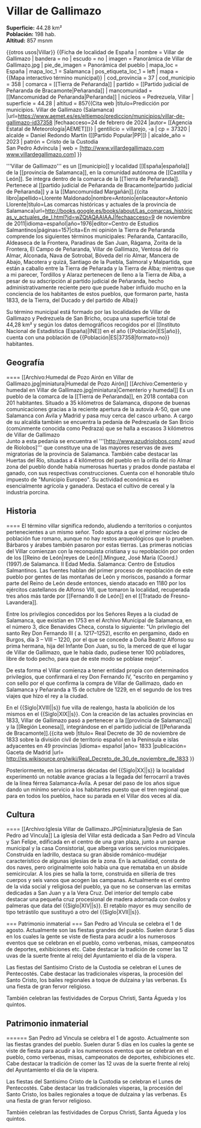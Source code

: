 # Villar de Gallimazo

**Superficie:** 44.28 km²  
**Población:** 198 hab.  
**Altitud:** 857 msnm  

{{otros usos|Villar}}
{{Ficha de localidad de España
| nombre = Villar de Gallimazo
| bandera = no
| escudo = no
| imagen = Panorámica de Villar de Gallimazo.jpg
| pie_de_imagen = Panorámica del pueblo
| mapa_loc = España
| mapa_loc_1 = Salamanca
| pos_etiqueta_loc_1 = left
| mapa  = {{Mapa interactivo término municipal}}
| cod_provincia = 37
| cod_municipio = 358
| comarca = [[Tierra de Peñaranda]]
| partido = [[Partido judicial de Peñaranda de Bracamonte|Peñaranda]]
| mancomunidad = [[Mancomunidad de Peñaranda|Peñaranda]]
| núcleos = Pedrezuela, Villar
| superficie = 44.28
| altitud = 857<ref>{{Cita web |título=Predicción por municipios. Villar de Gallimazo (Salamanca) |url=https://www.aemet.es/es/eltiempo/prediccion/municipios/villar-de-gallimazo-id37358 |fechaacceso=24 de febrero de 2024 |autor= [[Agencia Estatal de Meteorología|AEMET]]}}</ref>
| gentilicio = villarejo, -a
| cp = 37320
| alcalde = Daniel Redondo Martín ([[Partido Popular|PP]])
| alcalde_año = 2023
| patrón = Cristo de la Custodia<br />San Pedro Advíncula
| web = [http://www.villardegallimazo.com www.villardegallimazo.com]
}}

'''Villar de Gallimazo''' es un [[municipio]] y localidad [[España|española]] de la [[provincia de Salamanca]], en la comunidad autónoma de [[Castilla y León]]. Se integra dentro de la comarca de la [[Tierra de Peñaranda]]. Pertenece al [[partido judicial de Peñaranda de Bracamonte|partido judicial de Peñaranda]] y a la [[Mancomunidad Margañán]].<ref name=ref_duplicada_1>{{cita libro|apellido=Llorente Maldonado|nombre=Antonio|enlaceautor=Antonio Llorente|título=Las comarcas históricas y actuales de la provincia de Salamanca|url=http://books.google.es/books/about/Las_comarcas_históricas_y_actuales_de_l.html?id=wZQtAQAAIAAJ|fechaacceso=9 de noviembre de 2011|idioma=español|año=1976|editor=Centro de Estudios Salmantinos|páginas=157|cita=En mi opinión la Tierra de Peñaranda comprende los siguientes términos municipales: Peñaranda, Cantaracillo, Aldeaseca de la Frontera, Paradinas de San Juan, Rágama, Zorita de la Frontera, El Campo de Peñaranda, Villar de Gallimazo, Ventosa del río Almar, Alconada, Nava de Sotrobal, Bóveda del río Almar, Mancera de Abajo, Macotera y quizá, Santiago de la Puebla, Salmoral y Malpartida, que están a caballo entre la Tierra de Peñarada y la Tierra de Alba; mientras que a mi parecer, Tordillos y Alaraz pertenecen de lleno a la Tierra de Alba, a pesar de su adscripción al partido judicial de Peñaranda, hecho administrativamente reciente pero que puede haber influido mucho en la conciencia de los habitantes de estos pueblos, que formaron parte, hasta 1833, de la Tierra, del Ducado y del partido de Alba}}</ref>

Su término municipal está formado por las localidades de Villar de Gallimazo y Pedrezuela de San Bricho, ocupa una superficie total de 44,28&nbsp;km² y según los datos demográficos recogidos por el [[Instituto Nacional de Estadística (España)|INE]] en el año {{Población|ES|año}}, cuenta con una población de {{Población|ES|37358|formato=no}} habitantes.

## Geografía

====
[[Archivo:Humedal de Pozo Airón en Villar de Gallimazo.jpg|miniatura|Humedal de Pozo Airón]]
[[Archivo:Cementerio y humedal en Villar de Gallimazo.jpg|miniatura|Cementerio y humedal]]
Es un pueblo de la comarca de la [[Tierra de Peñaranda]], en 2018 contaba con 201 habitantes. Situado a 35 kilómetros de Salamanca, dispone de buenas comunicaciones gracias a la reciente apertura de la autovía A-50, que une Salamanca con Ávila y Madrid y pasa muy cerca del casco urbano. 
A cargo de su alcaldía también se encuentra la pedanía de Pedrezuela de San Bricio (comúnmente conocida como Pedraza) que se halla a escasos 3 kilómetros de Villar de Gallimazo  
Junto a esta pedanía se encuentra el '''[http://www.azudriolobos.com/ azud de Riolobos]''' que constituye una de las mayores reservas de aves migratorias de la provincia de Salamanca. También cabe destacar las Huertas del Río, situadas a 4 kilómetros del pueblo en la orilla del río Almar zona del pueblo donde había numerosas huertas y prados donde pastaba el ganado, con sus respectivas construcciones. 
Cuenta con el honorable título impuesto de "Municipio Europeo".
Su actividad económica es esencialmente agrícola y ganadera. Destaca el cultivo de cereal y la industria porcina.

## Historia

====
El término villar significa redondo, aludiendo a territorios o conjuntos pertenecientes a un mismo señor. Todo apunta a que el primer núcleo de población fue romano, aunque no hay restos arqueológicos que lo prueben. Bárbaros y árabes también pasaron por estas tierras. Las primeras noticias del Villar comienzan con la reconquista cristiana y su repoblación por orden de los [[Reino de León|reyes de León]].<ref>Mínguez, José María (Coord.) (1997).de Salamanca. II Edad Media. Salamanca: Centro de Estudios Salmantinos.</ref> Las fuentes hablan del primer proceso de repoblación de este pueblo por gentes de las montañas de León y moriscos, pasando a formar parte del Reino de León desde entonces, siendo atacado en 1180 por los ejércitos castellanos de Alfonso VIII, que tomaron la localidad, recuperada tres años más tarde por [[Fernando II de León]] en el [[Tratado de Fresno-Lavandera]].

Entre los privilegios concedidos por los Señores Reyes a la ciudad de Salamanca, que existían en 1753 en el Archivo Municipal de Salamanca, en el número 3, dice Benavides Checa, consta lo siguiente: "Un privilegio del santo Rey Don Fernando III ( a. 1217–1252), escrito en pergamino, dado en Burgos, día 3 – VIII – 1220, por el que se concede a Doña Beatriz Alfonso su prima hermana, hija del Infante Don Juan, su tío, la merced de que el lugar de Villar de Gallimazo, que le había dado, pudiese tener 100 pobladores, libre de todo pecho, para que de este modo se poblase mejor".

De esta forma el Villar comienza a tener entidad propia con determinados privilegios, que confirmará el rey Don Fernando IV, "escrito en pergamino y con sello por el que confirma la compra de Villar de Gallimazo, dado en Salamanca y Peñaranda a 15 de octubre de 1229, en el segundo de los tres viajes que hizo el rey a la ciudad.

En el {{Siglo|XVIII||s}} fue villa de realengo, hasta la abolición de los mismos en el {{Siglo|XIX||s}}. Con la creación de las actuales provincias en 1833, Villar de Gallimazo pasó a pertenecer a la [[provincia de Salamanca]] y la [[Región Leonesa]], integrándose en el partido judicial de [[Peñaranda de Bracamonte]].<ref>{{cita web |título= Real Decreto de 30 de noviembre de 1833 sobre la división civil de territorio español en la Península e islas adyacentes en 49 provincias |idioma= español |año= 1833 |publicación= Gaceta de Madrid |url= http://es.wikisource.org/wiki/Real_Decreto_de_30_de_noviembre_de_1833 }}</ref>

Posteriormente, en las primeras décadas del {{Siglo|XX||s}} la localidad experimentó un notable avance gracias a la llegada del ferrocarril a través de la línea férrea Salamanca-Ávila. A pesar del paso de los años sigue dando un mínimo servicio a los habitantes puesto que el tren regional que para en todos los pueblos, hace su parada en el Villar dos veces al día.

## Cultura

====
[[Archivo:Iglesia Villar de Gallimazo.JPG|miniatura|Iglesia de San Pedro ad Víncula]]
La iglesia del Villar está dedicada a San Pedro ad Víncula y San Felipe, edificada en el centro de una gran plaza, junto a un parque municipal y la casa Consistorial, que alberga varios servicios municipales. Construida en ladrillo, destaca su gran ábside románico-mudéjar característico de algunas iglesias de la zona. En la actualidad, consta de dos naves, pero originalmente solo había una que remataba en un ábside semicircular. A los pies se halla la torre, construida en sillería de tres cuerpos y seis vanos que acogen las campanas. Actualmente es el centro de la vida social y religiosa del pueblo, ya que no se conservan las ermitas dedicadas a San Juan y a la Vera Cruz. Del interior del templo cabe destacar una pequeña cruz procesional de madera adornada con óvalos y palmeras que data del {{Siglo|XIV||s}}. El retablo mayor es muy sencillo de tipo tetrástilo que sustituyó a otro del {{Siglo|XVII||s}}.

=== Patrimonio inmaterial ===
San Pedro ad Vincula se celebra el 1 de agosto. Actualmente son las fiestas grandes del pueblo. Suelen durar 5 días en los cuales la gente se viste de fiesta para acudir a los numerosos eventos que se celebran en el pueblo, como verbenas, misas, campeonatos de deportes, exhibiciones etc. Cabe destacar la tradición de comer las 12 uvas de la suerte frente al reloj del Ayuntamiento el día de la víspera.

Las fiestas del Santísimo Cristo de la Custodia se celebran el Lunes de Pentecostés. Cabe destacar las tradicionales vísperas, la procesión del Santo Cristo, los bailes regionales a toque de dulzaina y las verbenas. Es una fiesta de gran fervor religioso.

También celebran las festividades de Corpus Christi, Santa Águeda y los quintos.

## Patrimonio inmaterial

======
San Pedro ad Vincula se celebra el 1 de agosto. Actualmente son las fiestas grandes del pueblo. Suelen durar 5 días en los cuales la gente se viste de fiesta para acudir a los numerosos eventos que se celebran en el pueblo, como verbenas, misas, campeonatos de deportes, exhibiciones etc. Cabe destacar la tradición de comer las 12 uvas de la suerte frente al reloj del Ayuntamiento el día de la víspera.

Las fiestas del Santísimo Cristo de la Custodia se celebran el Lunes de Pentecostés. Cabe destacar las tradicionales vísperas, la procesión del Santo Cristo, los bailes regionales a toque de dulzaina y las verbenas. Es una fiesta de gran fervor religioso.

También celebran las festividades de Corpus Christi, Santa Águeda y los quintos.